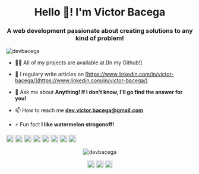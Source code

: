 <h1 align="center">Hello 👋! I'm Victor Bacega</h1>
<h3 align="center">A web development passionate about creating solutions to any kind of problem!</h3>
<p align="left"> <img src="https://komarev.com/ghpvc/?username=devbacega" alt="devbacega" /> </p>

- 👨‍💻 All of my projects are available at [In my Github!]
- 📝 I regulary write articles on [https://www.linkedin.com/in/victor-bacega/](https://www.linkedin.com/in/victor-bacega/)

- 💬 Ask me about **Anything! If I don't know, I'll go find the answer for you!**

- 📫 How to reach me **dev.victor.bacega@gmail.com**

- ⚡ Fun fact **I like watermelon strogonoff!**

<p align="left"><img src="https://konpa.github.io/devicon/devicon.git/icons/react/react-original-wordmark.svg" alt="react" width="20" height="20"/> <img src="https://konpa.github.io/devicon/devicon.git/icons/css3/css3-original-wordmark.svg" alt="css3" width="20" height="20"/> <img src="https://konpa.github.io/devicon/devicon.git/icons/html5/html5-original-wordmark.svg" alt="html5" width="20" height="20"/> <img src="https://konpa.github.io/devicon/devicon.git/icons/javascript/javascript-original.svg" alt="javascript" width="20" height="20"/> <img src="https://konpa.github.io/devicon/devicon.git/icons/typescript/typescript-original.svg" alt="typescript" width="20" height="20"/> <img src="https://konpa.github.io/devicon/devicon.git/icons/mysql/mysql-original-wordmark.svg" alt="mysql" width="20" height="20"/> <img src="https://konpa.github.io/devicon/devicon.git/icons/postgresql/postgresql-original-wordmark.svg" alt="postgresql" width="20" height="20"/> <img src="https://konpa.github.io/devicon/devicon.git/icons/express/express-original-wordmark.svg" alt="express" width="20" height="20"/></p><p align="center"> <img src="https://github-readme-stats.vercel.app/api?username=devbacega&show_icons=true" alt="devbacega" /> </p>

<p align="center">
<a href="https://twitter.com/devbacega" target="blank"><img align="center" src="https://cdn.jsdelivr.net/npm/simple-icons@3.0.1/icons/twitter.svg" alt="devbacega" height="20" width="20" /></a>
<a href="https://linkedin.com/in/victor-bacega" target="blank"><img align="center" src="https://cdn.jsdelivr.net/npm/simple-icons@3.0.1/icons/linkedin.svg" alt="victor-bacega" height="20" width="20" /></a>
<a href="https://medium.com/@dev.victor.bacega" target="blank"><img align="center" src="https://cdn.jsdelivr.net/npm/simple-icons@3.0.1/icons/medium.svg" alt="@dev.victor.bacega" height="20" width="20" /></a>
</p>
